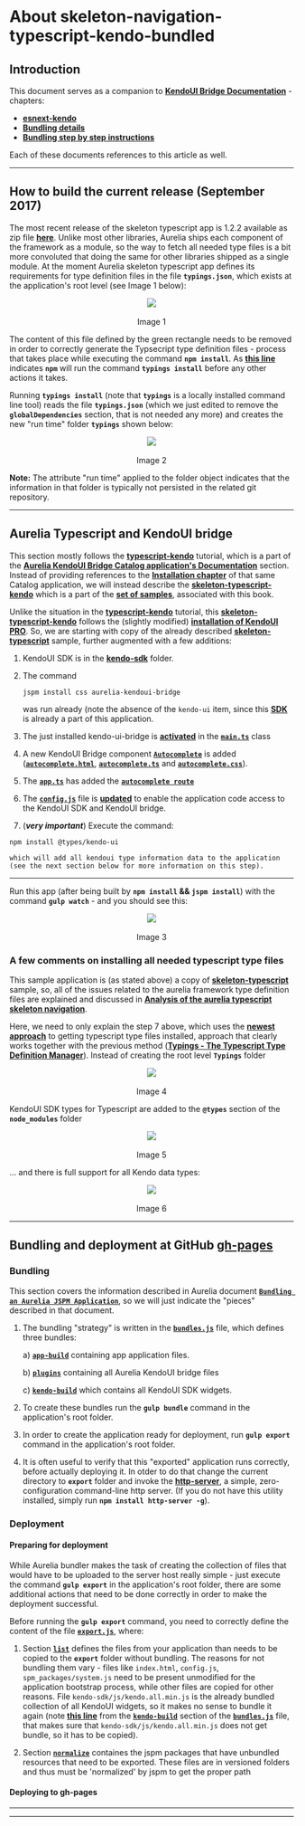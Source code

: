# About skeleton-navigation-typescript-kendo-bundled

## Introduction

This document serves as a companion to **[KendoUI Bridge Documentation](https://aurelia-ui-toolkits.gitbooks.io/kendoui-bridge-docs/content/)** - chapters:

- **[esnext-kendo](https://aurelia-ui-toolkits.gitbooks.io/kendoui-bridge-docs/content/developers-tutorials/42_skeleton_esnext.html)**
- **[Bundling details](https://aurelia-ui-toolkits.gitbooks.io/kendoui-bridge-docs/content/bd-notes/on_bundling.html)**
- **[Bundling step by step instructions](https://aurelia-ui-toolkits.gitbooks.io/kendoui-bridge-docs/content/app_developers_notes/bundlingstep_by_step_instructions_md.html)**

Each of these documents references to this article as well.

***

## How to build the current release (September 2017)

The most recent release of the skeleton typescript app is 1.2.2 available as zip file **[here](https://github.com/aurelia/skeleton-navigation/archive/1.1.2.zip)**. Unlike most other libraries, Aurelia ships each component of the framework as a module, so the way to fetch all needed type files is a bit more convoluted that doing the same for other libraries shipped as a single module. At the moment Aurelia skeleton typescript app defines its requirements for type definition files in the file **`typings.json`**, which exists at the application's root level (see Image 1 below):

<p align=center>
<img src="https://user-images.githubusercontent.com/2712405/29881939-9fddd300-8d79-11e7-88d5-42143ce354bb.png"></img>
<br><br>
Image 1
</p>

The content of this file defined by the green rectangle needs to be removed in order to correctly generate the Typsecript type definition files - process that takes place while executing the command **`npm install`**. As **[this line](https://github.com/aurelia-tools/atb-samples/blob/master/skeleton-typescript/package.json#L24)** indicates **`npm`** will run the command **`typings install`** before any other actions it takes.

Running **`typings install`** (note that **`typings`** is a locally installed command line tool) reads the file **`typings.json`** (which we just edited to remove the **`globalDependencies`** section, that is not needed any more) and creates the new "run time" folder **`typings`** shown below:

<p align=center>
<img src="https://user-images.githubusercontent.com/2712405/29883337-fdcc105e-8d7d-11e7-8079-b5135f03191f.png"></img>
<br><br>
Image 2
</p>

**Note:** The attribute "run time" applied to the folder object indicates that the information in that folder is typically not persisted in the related git repository.

***

## Aurelia Typescript and KendoUI bridge

This section mostly follows the **[typescript-kendo](https://aurelia-ui-toolkits.gitbooks.io/kendoui-bridge-docs/content/developers-tutorials/44_typescript.html)** tutorial, which is a part of the **[Aurelia KendoUI Bridge Catalog application's Documentation](http://aurelia-ui-toolkits.github.io/demo-kendo/#/documentation)** section. Instead of providing references to the **[Installation chapter](https://www.gitbook.com/book/aurelia-ui-toolkits/kendo-ui-sdk-installation)** of that same Catalog application, we will instead describe the **[skeleton-typescript-kendo](https://github.com/aurelia-tools/atb-samples/tree/master/skeleton-typescript-kendo)** which is a part of the **[set of samples](https://github.com/aurelia-tools/atb-samples)**, associated with this book.

Unlike the situation in the **[typescript-kendo](https://aurelia-ui-toolkits.gitbooks.io/kendoui-bridge-docs/content/developers-tutorials/44_typescript.html)** tutorial, this **[skeleton-typescript-kendo](https://github.com/aurelia-tools/atb-samples/tree/master/skeleton-typescript-kendo)** follows the (slightly modified) **[installation of KendoUI PRO](https://aurelia-ui-toolkits.gitbooks.io/kendo-ui-sdk-installation/content/installation/installing%20kendo/advanced/pro/jspm/downloaded_zip.html)**. So, we are starting with copy of the already described **[skeleton-typescript](https://github.com/aurelia-tools/atb-samples/tree/master/skeleton-typescript)** sample, further augmented with a few additions:

1. KendoUI SDK is in the **[kendo-sdk](https://github.com/aurelia-tools/atb-samples/tree/master/skeleton-typescript-kendo/kendo-sdk)** folder.

1. The command

    ```
    jspm install css aurelia-kendoui-bridge
    ```
    was run already (note the absence of the `kendo-ui` item, since this **[SDK](https://github.com/aurelia-ui-toolkits/skeleton-navigation-typescript-kendo-bundled/tree/master/kendo-sdk)** is already a part of this application.

1. The just installed kendo-ui-bridge is **[activated](https://github.com/aurelia-tools/atb-samples/blob/master/skeleton-typescript-kendo/src/main.ts#L8)** in the **[`main.ts`](https://github.com/aurelia-tools/atb-samples/blob/master/skeleton-typescript-kendo/src/main.ts)** class

1. A new KendoUI Bridge component **[`Autocomplete`](http://aurelia-ui-toolkits.github.io/demo-kendo/#/samples/autocomplete-basic-use)** is added (**[`autocomplete.html`](https://github.com/aurelia-tools/atb-samples/blob/master/skeleton-typescript-kendo/src/autocomplete.html)**, **[`autocomplete.ts`](https://github.com/aurelia-tools/atb-samples/blob/master/skeleton-typescript-kendo/src/autocomplete.ts)** and **[`autocomplete.css`](https://github.com/aurelia-tools/atb-samples/blob/master/skeleton-typescript-kendo/src/autocomplete.css)**).

1. The **[`app.ts`](https://github.com/aurelia-tools/atb-samples/blob/master/skeleton-typescript-kendo/src/app.ts)** has added the **[`autocomplete route`](https://github.com/aurelia-tools/atb-samples/blob/master/skeleton-typescript-kendo/src/app.ts#L12)**

1. The **[`config.js`](https://github.com/aurelia-tools/atb-samples/blob/master/skeleton-typescript-kendo/config.js)** file is **[updated](https://github.com/aurelia-tools/atb-samples/blob/master/skeleton-typescript-kendo/config.js#L8-L9)** to enable the application code access to the KendoUI SDK and KendoUI bridge.

1. (___very important___) Execute the command:

```
npm install @types/kendo-ui
```
    which will add all kendoui type information data to the application (see the next section below for more information on this step).

***

Run this app (after being built by **`npm install` && `jspm install`**) with the command **`gulp watch`** - and you should see this:

<p align=center>
<img src="https://user-images.githubusercontent.com/2712405/29835900-65be348e-8cc1-11e7-8879-aaab4ca06372.png"></img>
<br><br>
Image 3
</p>

### A few comments on installing all needed typescript type files

This sample application is (as stated above) a copy of **[skeleton-typescript](https://github.com/aurelia-tools/atb-samples/tree/master/skeleton-typescript)** sample, so, all of the issues related to the aurelia framework type definition files are explained and discussed in **[Analysis of the aurelia typescript skeleton navigation](./status-in-august-2017/analysis-of-the-aurelia-typescript-skeleton-navigation.html)**.

Here, we need to only explain the step 7 above, which uses the **[newest approach](https://blogs.msdn.microsoft.com/typescript/2016/06/15/the-future-of-declaration-files/)** to getting typescript type files installed, approach that clearly works together with the previous method (**[Typings - The Typescript Type Definition Manager](https://github.com/typings/typings)**). Instead of creating the root level **`Typings`** folder

<p align=center>
<img src="https://user-images.githubusercontent.com/2712405/29837298-bff7e676-8cc5-11e7-9a7b-248f8a53a852.png"></img>
<br><br>
Image 4
</p>

KendoUI SDK types for Typescript are added to the **`@types`** section of the **`node_modules`** folder

<p align=center>
<img src="https://user-images.githubusercontent.com/2712405/29837674-d04fc204-8cc6-11e7-9f80-cdd4a6cf0630.png"></img>
<br><br>
Image 5
</p>

... and there is full support for all Kendo data types:

<p align=center>
<img src="https://user-images.githubusercontent.com/2712405/29845050-66c989aa-8cdf-11e7-824d-a3b8f85fab23.png"></img>
<br><br>
Image 6
</p>

***

## Bundling and deployment at GitHub [gh-pages](https://pages.github.com/)

### Bundling

This section covers the information described in Aurelia document **[`Bundling an Aurelia JSPM Application`](http://aurelia.io/hub.html#/doc/article/aurelia/framework/latest/bundling-jspm/3)**, so we will just indicate the "pieces" described in that document.

1. The bundling "strategy" is written in the **[`bundles.js`](https://github.com/aurelia-ui-toolkits/skeleton-navigation-typescript-kendo-bundled/blob/master/build/bundles.js)** file, which defines three bundles:

    a)  **[`app-build`](https://github.com/aurelia-ui-toolkits/skeleton-navigation-typescript-kendo-bundled/blob/master/build/bundles.js#L3-L15)** containing app application files.

    b) **[`plugins`](https://github.com/aurelia-ui-toolkits/skeleton-navigation-typescript-kendo-bundled/blob/master/build/bundles.js#L16-L28)** containing all Aurelia KendoUI bridge files

    c) **[`kendo-build`](https://github.com/aurelia-ui-toolkits/skeleton-navigation-typescript-kendo-bundled/blob/master/build/bundles.js#L55-L63)** which contains all KendoUI SDK widgets.

1. To create these bundles run the **`gulp bundle`** command in the application's root folder.

1. In order to create the application ready for deployment, run **`gulp export`** command in the application's root folder.

1. It is often useful to verify that this "exported" application runs correctly, before actually deploying it. In otder to do that change the current directory to **`export`** folder and invoke the **[http-server](https://www.npmjs.com/package/http-server)**, a simple, zero-configuration command-line http server. (If you do not have this utility installed, simply run **`npm install http-server -g`**).

### Deployment

#### Preparing for deployment

While Aurelia bundler makes the task of creating the collection of files that would have to be uploaded to the server host really simple - just execute the command **`gulp export`** in the application's root folder, there are some additional actions that need to be done correctly in order to make the deployment successful.

Before running the **`gulp export`** command, you need to correctly define the content of the file **[`export.js`](https://github.com/aurelia-ui-toolkits/skeleton-navigation-typescript-kendo-bundled/blob/master/build/export.js)**, where:

1. Section **[`list`](https://github.com/aurelia-ui-toolkits/skeleton-navigation-typescript-kendo-bundled/blob/master/build/export.js)** defines the files from your application than needs to be copied to the **`export`** folder without bundling. The reasons for not bundling them vary - files like `index.html`, `config.js`, `spm_packages/system.js` need to be present unmodified for the application bootstrap process, while other files are copied for other reasons. File `kendo-sdk/js/kendo.all.min.js` is the already bundled collection of all KendoUI widgets, so it makes no sense to bundle it again (note **[this line](https://github.com/aurelia-ui-toolkits/skeleton-navigation-typescript-kendo-bundled/blob/master/build/bundles.js#L57)** from the **[`kendo-build`](https://github.com/aurelia-ui-toolkits/skeleton-navigation-typescript-kendo-bundled/blob/master/build/bundles.js#L55-L63)** section of the **[`bundles.js`]()** file, that makes sure that `kendo-sdk/js/kendo.all.min.js` does not get bundle, so it has to be copied).

1. Section **[`normalize`](https://github.com/aurelia-ui-toolkits/skeleton-navigation-typescript-kendo-bundled/blob/master/build/export.js#L27-L44)** containes the jspm packages that have unbundled resources that need to be exported. These files are in versioned folders and thus must be 'normalized' by jspm to get the proper path

#### Deploying to gh-pages


***
***
